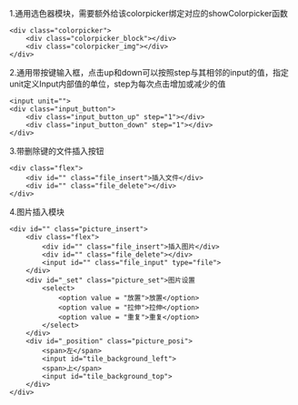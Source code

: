 1.通用选色器模块，需要额外给该colorpicker绑定对应的showColorpicker函数

```
<div class="colorpicker">
    <div class="colorpicker_block"></div>
    <div class="colorpicker_img"></div>
</div>
```

2.通用带按键输入框，点击up和down可以按照step与其相邻的input的值，指定unit定义Input内部值的单位，step为每次点击增加或减少的值

```
<input unit="">
<div class="input_button">
    <div class="input_button_up" step="1"></div>
    <div class="input_button_down" step="1"></div>
</div>
```

3.带删除键的文件插入按钮

```
<div class="flex">
    <div id="" class="file_insert">插入文件</div>
    <div id="" class="file_delete"></div>
</div>
```

4.图片插入模块

```
<div id="" class="picture_insert">
    <div class="flex">
        <div id="" class="file_insert">插入图片</div>
        <div id="" class="file_delete"></div>
        <input id="" class="file_input" type="file">
    </div>
    <div id="_set" class="picture_set">图片设置
        <select>
            <option value = "放置">放置</option>
            <option value = "拉伸">拉伸</option>
            <option value = "重复">重复</option>
        </select>
    </div>
    <div id="_position" class="picture_posi">
        <span>左</span>
        <input id="tile_background_left">
        <span>上</span>
        <input id="tile_background_top">
    </div>
</div>
```

